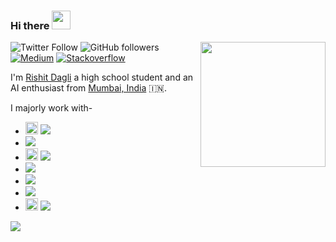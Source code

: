 ### Hi there <img src="https://github.com/Rishit-dagli/Rishit-dagli/blob/master/images/Hi.gif" width="30px">

<img align='right' src='https://github.com/Rishit-dagli/Rishit-dagli/blob/master/images/octocat-anime.gif' width='200"'>

![Twitter Follow](https://img.shields.io/twitter/follow/rishit_dagli?style=social)
![GitHub followers](https://img.shields.io/github/followers/Rishit-dagli?style=social)
[![Medium](https://github.com/Rishit-dagli/Rishit-dagli/blob/master/images/medium.svg)](https://medium.com/@rishit.dagli)
[![Stackoverflow](https://github.com/Rishit-dagli/Rishit-dagli/blob/master/images/stackoverflow.svg)](https://stackoverflow.com/users/11878567/rishit-dagli)

I'm [Rishit Dagli](https://www.rishit.tech) a high school student and an AI enthusiast from 
[Mumbai, India](https://www.google.com/maps/place/Rishit+Dagli/@19.2115497,72.8411235,15z/data=!4m5!3m4!1s0x0:0xf3ed3bb225394f3c!8m2!3d19.2115497!4d72.8411235) :india:.

I majorly work with-

- <img src="https://github.com/Rishit-dagli/Rishit-dagli/blob/master/images/python-logo.png" height="20px"> ![](https://img.shields.io/badge/%20-Python-blue)
- ![](https://github.com/Rishit-dagli/Rishit-dagli/blob/master/images/tensorflow.svg)
- <img src="https://github.com/Rishit-dagli/Rishit-dagli/blob/master/images/gcp.png" height="20px">  ![](https://img.shields.io/badge/%20-GCP-red)
- ![](https://github.com/Rishit-dagli/Rishit-dagli/blob/master/images/javascript.svg)
- ![](https://github.com/Rishit-dagli/Rishit-dagli/blob/master/images/node.svg)
- ![](https://github.com/Rishit-dagli/Rishit-dagli/blob/master/images/docker.svg)
- <img src="https://github.com/Rishit-dagli/Rishit-dagli/blob/master/images/android-logo.png" height="20px"> ![](https://img.shields.io/badge/%20-Android-brightgreen)

<img src="https://github-readme-stats.vercel.app/api?username=Rishit-dagli&&show_icons=true&title_color=ffffff&icon_color=bb2acf&text_color=daf7dc&bg_color=191919">

<!--
**Rishit-dagli/Rishit-dagli** is a ✨ _special_ ✨ repository because its `README.md` (this file) appears on your GitHub profile.

Here are some ideas to get you started:

- 🔭 I’m currently working on ...
- 🌱 I’m currently learning ...
- 👯 I’m looking to collaborate on ...
- 🤔 I’m looking for help with ...
- 💬 Ask me about ...
- 📫 How to reach me: ...
- 😄 Pronouns: ...
- ⚡ Fun fact: ...
-->
